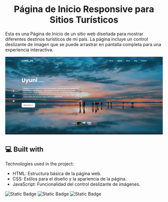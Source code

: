 <h1 align="center" id="title">Página de Inicio Responsive para Sitios Turísticos</h1>

<p id="description">Esta es una Página de Inicio de un sitio web diseñada para mostrar diferentes destinos turísticos de mi país. La página incluye un control deslizante de imagen que se puede arrastrar en pantalla completa para una experiencia interactiva.</p>

<img src="./assets/preview-1.png"/>  
  
<h2>💻 Built with</h2>

Technologies used in the project:

*   HTML: Estructura básica de la página web.
*   CSS: Estilos para el diseño y la apariencia de la página.
*   JavaScript: Funcionalidad del control deslizante de imágenes.

![Static Badge](https://img.shields.io/badge/python-gray?logo=python)
![Static Badge](https://img.shields.io/badge/JavaScript-gray?logo=javascript)
![Static Badge](https://img.shields.io/badge/CSS-gray?logo=css3&logoColor=blue)





